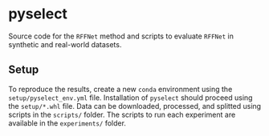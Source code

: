 # pyselect

Source code for the `RFFNet` method and scripts to evaluate `RFFNet` in synthetic and real-world datasets.

## Setup

To reproduce the results, create a new `conda` environment using the `setup/pyselect_env.yml` file. Installation of `pyselect` should proceed using the `setup/*.whl` file. Data can be downloaded, processed, and splitted using scripts in the `scripts/` folder. The scripts to run each experiment are available in the `experiments/` folder.




